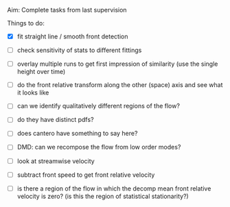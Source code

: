 Aim: Complete tasks from last supervision

Things to do:

- [x] fit straight line / smooth front detection
- [ ] check sensitivity of stats to different fittings

- [ ] overlay multiple runs to get first impression of similarity
  (use the single height over time)

- [ ] do the front relative transform along the other (space) axis
  and see what it looks like

- [ ] can we identify qualitatively different regions of the flow?
- [ ] do they have distinct pdfs?
- [ ] does cantero have something to say here?

- [ ] DMD: can we recompose the flow from low order modes?

- [ ] look at streamwise velocity
- [ ] subtract front speed to get front relative velocity
- [ ] is there a region of the flow in which the decomp mean front
  relative velocity is zero? (is this the region of statistical
  stationarity?)
